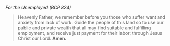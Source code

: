 _For the Unemployed (BCP 824)_
> Heavenly Father, we remember before you those who suffer want and anxiety from lack of work. Guide the people of this land so to use our public and private wealth that all may find suitable and fulfilling employment, and receive just payment for their labor; through Jesus Christ our Lord. **Amen.**
